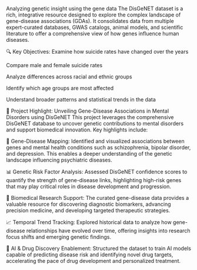 Analyzing genetic insight using the gene data
The DisGeNET dataset is a rich, integrative resource designed to explore the complex landscape of gene-disease associations (GDAs). It consolidates data from multiple expert-curated databases, GWAS catalogs, animal models, and scientific literature to offer a comprehensive view of how genes influence human diseases.

🔍 Key Objectives:
Examine how suicide rates have changed over the years

Compare male and female suicide rates

Analyze differences across racial and ethnic groups

Identify which age groups are most affected

Understand broader patterns and statistical trends in the data

🔬 Project Highlight: Unveiling Gene-Disease Associations in Mental Disorders using DisGeNET
This project leverages the comprehensive DisGeNET database to uncover genetic contributions to mental disorders and support biomedical innovation. Key highlights include:

🧬 Gene-Disease Mapping: Identified and visualized associations between genes and mental health conditions such as schizophrenia, bipolar disorder, and depression. This enables a deeper understanding of the genetic landscape influencing psychiatric diseases.

📊 Genetic Risk Factor Analysis: Assessed DisGeNET confidence scores to quantify the strength of gene-disease links, highlighting high-risk genes that may play critical roles in disease development and progression.

🧪 Biomedical Research Support: The curated gene-disease data provides a valuable resource for discovering diagnostic biomarkers, advancing precision medicine, and developing targeted therapeutic strategies.

📈 Temporal Trend Tracking: Explored historical data to analyze how gene-disease relationships have evolved over time, offering insights into research focus shifts and emerging genetic findings.

🤖 AI & Drug Discovery Enablement: Structured the dataset to train AI models capable of predicting disease risk and identifying novel drug targets, accelerating the pace of drug development and personalized treatment.
